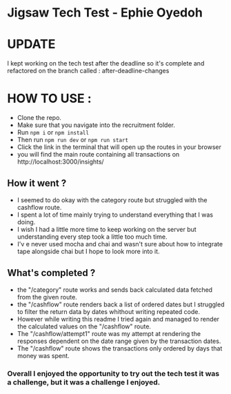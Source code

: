 # Jigsaw Tech Test - Ephie Oyedoh 


# UPDATE 
I kept working on the tech test after the deadline so it's complete and refactored on the branch called : after-deadline-changes 

# HOW TO USE :
- Clone the repo. 
- Make sure that you navigate into the recruitment folder. 
- Run `npm i` or `npm install` 
- Then run `npm run dev` or `npm run start`
- Click the link in the terminal that will open up the routes in your browser 
- you will find the main route containing all transactions on http://localhost:3000/insights/

## How it went ?

- I seemed to do okay with the category route but struggled with the cashflow route. 
- I spent a lot of time mainly trying to understand everything that I was doing. 
- I wish I had a little more time to keep working on the server but understanding every step took a little too much time.
- I'v e never used mocha and chai and wasn't sure about how to integrate tape alongside chai but I hope to look more into it. 


## What's completed ?
- the "/category" route works and sends back calculated data fetched from the given route. 
- the "/cashflow" route renders back a list of ordered dates but I struggled to filter the return data by dates whithout writing repeated code. 
- However while writing this readme I tried again and managed to render the calculated values on the "/cashflow" route.
- The "/cashflow/attempt1" route was my attempt at rendering the responses dependent on the date range given by the transaction dates.
- The "/cashflow" route shows the transactions only ordered by days that money was spent. 
### Overall I enjoyed the opportunity to try out the tech test it was a challenge, but it was a challenge I enjoyed. 




